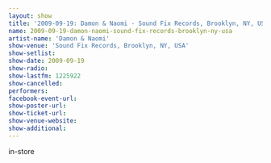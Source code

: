 ```yaml
---
layout: show
title: '2009-09-19: Damon & Naomi - Sound Fix Records, Brooklyn, NY, USA'
name: 2009-09-19-damon-naomi-sound-fix-records-brooklyn-ny-usa
artist-name: 'Damon & Naomi'
show-venue: 'Sound Fix Records, Brooklyn, NY, USA'
show-setlist: 
show-date: 2009-09-19
show-radio: 
show-lastfm: 1225922
show-cancelled: 
performers: 
facebook-event-url: 
show-poster-url: 
show-ticket-url: 
show-venue-website: 
show-additional: 
---
```


in-store